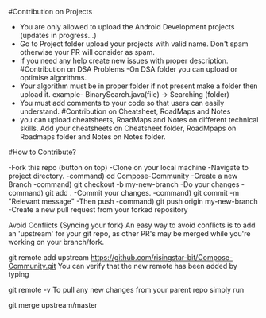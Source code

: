 #Contribution on Projects
- You are only allowed to upload the Android Development projects (updates in progress...)
- Go to Project folder upload your projects with valid name. Don't spam otherwise your PR will consider as spam.
- If you need any help create new issues with proper description.
#Contribution on DSA Problems
-On DSA folder you can upload or optimise algorithms.
- Your algorithm must be in proper folder if not present make a folder then upload it. example- BinarySearch.java(file) -> Searching (folder)
- You must add comments to your code so that users can easily understand.
#Contribution on Cheatsheet, RoadMaps and Notes
- you can upload cheatsheets, RoadMaps and Notes on different technical skills. Add your cheatsheets on Cheatsheet folder, RoadMpaps on Roadmaps folder and Notes on Notes folder.

#How to Contribute?

-Fork this repo (button on top)
-Clone on your local machine
-Navigate to project directory.
-command) cd Compose-Community
-Create a new Branch
-command) git checkout -b my-new-branch
-Do your changes
-command) git add .
-Commit your changes.
-command) git commit -m "Relevant message"
-Then push
-command) git push origin my-new-branch
-Create a new pull request from your forked repository

Avoid Conflicts {Syncing your fork}
An easy way to avoid conflicts is to add an 'upstream' for your git repo, as other PR's may be merged while you're working on your branch/fork.

git remote add upstream https://github.com/risingstar-bit/Compose-Community.git
You can verify that the new remote has been added by typing

git remote -v
To pull any new changes from your parent repo simply run

git merge upstream/master
